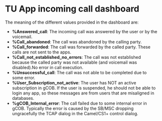 # TU App incoming call dashboard

The meaning of the different values provided in the dashboard are:

* **%Answered_call**: The incoming call was answered by the user or by the voicemail.
* **%Call_abandoned**: The call was abandoned by the calling party.
* **%Call_forwarded**: The call was forwarded by the called party. These calls are not sent to the apps.
* **%Call_not_established_no_errors**: The call was not established because the called party was not available (and voicemail was disabled).No error in call execution.
* **%Unsuccessful_call**: The call was not able to be completed due to some error.
* **%User_Subscription_not_active**: The user has NOT an active subscription in gCOB. If the user is suspended, he should not be able to login any app, so these messages are from users that are misaligned in databases.
* **%gCOB_Internal_error**: The call failed due to some internal error in gCOB. Typically the error is caused by the SB/MSC dropping ungracefully the TCAP dialog in the Camel/CS1+ control dialog.
